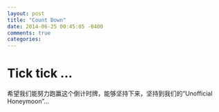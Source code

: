 ```yaml
---
layout: post
title: "Count Down"
date: 2014-06-25 00:45:05 -0400
comments: true
categories: 
---
```

<script language="Javascript" type="text/javascript">
			var clock;

			$(document).ready(function() {

				// Grab the current date
				var currentDate = new Date();

				// Set some date in the future. In this case, it's always Jan 1
				// var futureDate  = new Date(currentDate.getFullYear() + 1, 0, 1);
				var futureDate = new Date("2014/08/18 22:30:00")

				// Calculate the difference in seconds between the future and current date
				var diff = futureDate.getTime() / 1000 - currentDate.getTime() / 1000;

				// Instantiate a coutdown FlipClock
				clock = $('.clock').FlipClock(diff, {
					clockFace: 'DailyCounter',
					countdown: true,
					showSeconds: false
				});
			});
</script>

# Tick tick ...
希望我们能努力跑赢这个倒计时牌，能够坚持下来，坚持到我们的“Unofficial Honeymoon”...
<div class="clock" style="margin:2em;"></div>